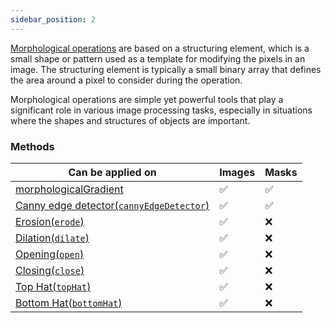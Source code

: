 ```yaml
---
sidebar_position: 2
---
```


[Morphological operations](../../Glossary.md#morphology 'internal link on morphology') are based on a structuring element, which is a small shape or pattern used as a template for modifying the pixels in an image. The structuring element is typically a small binary array that defines the area around a pixel to consider during the operation.

Morphological operations are simple yet powerful tools that play a significant role in various image processing tasks, especially in situations where the shapes and structures of objects are important.

### Methods

| Can be applied on                                                                                             | Images  | Masks    |
| ------------------------------------------------------------------------------------------------------------- | ------- | -------- |
| [morphologicalGradient](./Morphological%20Gradient.md 'internal link on morphologicalGradient')               | &#9989; | &#9989;  |
| [Canny edge detector(`cannyEdgeDetector`)](./Canny%20Edge%20Detector.md 'internal link on cannyEdgeDetector') | &#9989; | &#9989;  |
| [Erosion(`erode`)](./Erosion.md 'internal link on erode')                                                     | &#9989; | &#10060; |
| [Dilation(`dilate`)](./Dilation.md 'internal link on dilate')                                                 | &#9989; | &#10060; |
| [Opening(`open`)](./Opening.md 'internal link on open')                                                       | &#9989; | &#10060; |
| [Closing(`close`)](./Closing.md 'internal link on close')                                                     | &#9989; | &#10060; |
| [Top Hat(`topHat`)](./Top%20Hat 'internal link on topHat')                                                    | &#9989; | &#10060; |
| [Bottom Hat(`bottomHat`)](./Bottom%20Hat 'internal link on bottomHat')                                        | &#9989; | &#10060; |
